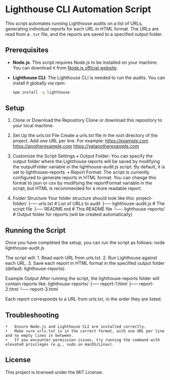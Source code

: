 # Lighthouse CLI Automation Script

This script automates running Lighthouse audits on a list of URLs, generating individual reports for each URL in HTML format. The URLs are read from a `.txt` file, and the reports are saved to a specified output folder.

## Prerequisites

- **Node.js**: This script requires Node.js to be installed on your machine. You can download it from [Node.js official website](https://nodejs.org/).
- **Lighthouse CLI**: The Lighthouse CLI is needed to run the audits. You can install it globally via npm:

  ```bash
  npm install -g lighthouse


## Setup
1. Clone or Download the Repository
Clone or download this repository to your local machine.

2. Set Up the urls.txt File
Create a urls.txt file in the root directory of the project. Add one URL per line. For example:
https://example.com
https://anotherexample.com
https://yetanotherexample.com

3. Customize the Script Settings
	•	Output Folder: You can specify the output folder where the Lighthouse reports will be saved by modifying the outputFolder variable in the lighthouse-audit.js script. By default, it is set to lighthouse-reports.
	•	Report Format: The script is currently configured to generate reports in HTML format. You can change this format to json or csv by modifying the reportFormat variable in the script, but HTML is recommended for a more readable report.

4. Folder Structure
Your folder structure should look like this:
project-folder/
├── urls.txt               # List of URLs to audit
├── lighthouse-audit.js    # The script file
├── README.md              # This README file
└── lighthouse-reports/    # Output folder for reports (will be created automatically)

## Running the Script
Once you have completed the setup, you can run the script as follows: node lighthouse-audit.js

The script will:
	1.	Read each URL from urls.txt.
	2.	Run Lighthouse against each URL.
	3.	Save each report in HTML format in the specified output folder (default: lighthouse-reports).

Example Output
After running the script, the lighthouse-reports folder will contain reports like:
lighthouse-reports/
├── report-1.html
├── report-2.html
└── report-3.html

Each report corresponds to a URL from urls.txt, in the order they are listed.

## Troubleshooting
	•	Ensure Node.js and Lighthouse CLI are installed correctly.
	•	Make sure urls.txt is in the correct format, with one URL per line and no empty lines in between.
	•	If you encounter permission issues, try running the command with elevated privileges (e.g., sudo on macOS/Linux).

## License
This project is licensed under the MIT License.